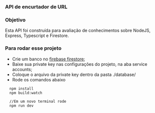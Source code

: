 ### API de encurtador de URL
### Objetivo
Esta API foi construída para avaliação de conhecimentos sobre NodeJS, Express, Typescript e Firestore.

### Para rodar esse projeto
* Crie um banco no [firebase firestore](https://console.firebase.google);
* Baixe sua private key nas configurações do projeto, na aba service accounts;
* Coloque o arquivo da private key dentro da pasta ./database/
* Rode os comandos abaixo
```
  npm install
  npm build:watch

  //Em um novo terminal rode
  npm run dev
``` 